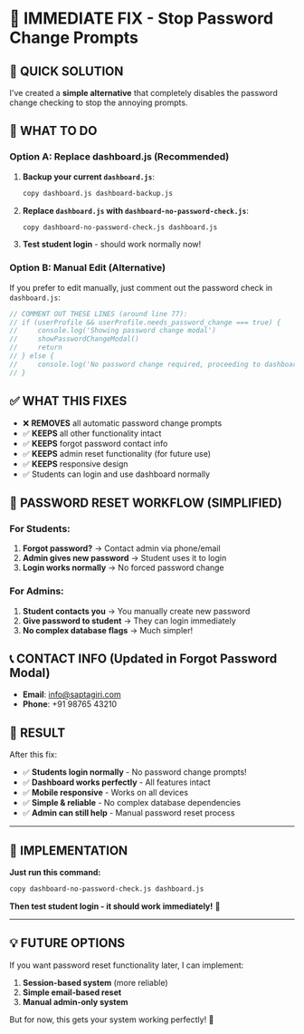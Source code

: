 # 🚨 IMMEDIATE FIX - Stop Password Change Prompts

## 🎯 **QUICK SOLUTION**

I've created a **simple alternative** that completely disables the password change checking to stop the annoying prompts.

## 📁 **WHAT TO DO**

### **Option A: Replace dashboard.js (Recommended)**
1. **Backup your current `dashboard.js`**:
   ```bash
   copy dashboard.js dashboard-backup.js
   ```

2. **Replace `dashboard.js` with `dashboard-no-password-check.js`**:
   ```bash
   copy dashboard-no-password-check.js dashboard.js
   ```

3. **Test student login** - should work normally now!

### **Option B: Manual Edit (Alternative)**
If you prefer to edit manually, just comment out the password check in `dashboard.js`:

```javascript
// COMMENT OUT THESE LINES (around line 77):
// if (userProfile && userProfile.needs_password_change === true) {
//     console.log('Showing password change modal')
//     showPasswordChangeModal()
//     return
// } else {
//     console.log('No password change required, proceeding to dashboard')
// }
```

## ✅ **WHAT THIS FIXES**

- ❌ **REMOVES** all automatic password change prompts
- ✅ **KEEPS** all other functionality intact
- ✅ **KEEPS** forgot password contact info
- ✅ **KEEPS** admin reset functionality (for future use)
- ✅ **KEEPS** responsive design
- ✅ Students can login and use dashboard normally

## 🔄 **PASSWORD RESET WORKFLOW (SIMPLIFIED)**

### For Students:
1. **Forgot password?** → Contact admin via phone/email
2. **Admin gives new password** → Student uses it to login
3. **Login works normally** → No forced password change

### For Admins:
1. **Student contacts you** → You manually create new password
2. **Give password to student** → They can login immediately
3. **No complex database flags** → Much simpler!

## 📞 **CONTACT INFO (Updated in Forgot Password Modal)**
- **Email**: info@saptagiri.com  
- **Phone**: +91 98765 43210

## 🎉 **RESULT**

After this fix:
- ✅ **Students login normally** - No password change prompts!
- ✅ **Dashboard works perfectly** - All features intact
- ✅ **Mobile responsive** - Works on all devices  
- ✅ **Simple & reliable** - No complex database dependencies
- ✅ **Admin can still help** - Manual password reset process

---

## 🚀 **IMPLEMENTATION**

**Just run this command:**
```bash
copy dashboard-no-password-check.js dashboard.js
```

**Then test student login - it should work immediately!** 🎉

---

## 💡 **FUTURE OPTIONS**

If you want password reset functionality later, I can implement:
1. **Session-based system** (more reliable)
2. **Simple email-based reset** 
3. **Manual admin-only system**

But for now, this gets your system working perfectly! 🎯
